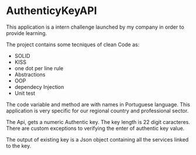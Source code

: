 ﻿# AuthenticyKeyAPI
 
 This application is a intern challenge launched by my company in order to provide learning.
 
 The project contains some tecniques of clean Code as:
 * SOLID
 * KISS
 * one dot per line rule
 * Abstractions
 * OOP
 * dependecy Injection
 * Unit test

The code variable and method are with names in Portuguese language. 
This application is very specific for our regional country and professional sector.

The Api, gets a numeric Authentic key. The key length is 22 digit caracteres.
There are custom exceptions to verifying the enter of authentic key value.

The output of existing key is a Json object containing all the services linked to the key.
